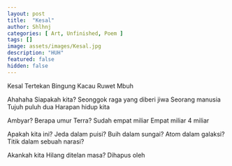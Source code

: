```yaml
---
layout: post
title:  "Kesal"
author: Shlhnj
categories: [ Art, Unfinished, Poem ]
tags: []
image: assets/images/Kesal.jpg
description: "HUH"
featured: false
hidden: false
---
```


Kesal
Tertekan
Bingung
Kacau
Ruwet
Mbuh

Ahahaha
Siapakah kita?
Seonggok raga yang diberi jiwa
Seorang manusia
Tujuh puluh dua
Harapan hidup kita

Ambyar?
Berapa umur Terra?
Sudah empat miliar
Empat miliar
4 miliar

Apakah kita ini?
Jeda dalam puisi?
Buih dalam sungai?
Atom dalam galaksi?
Titik dalam sebuah narasi?

Akankah kita
Hilang ditelan masa?
Dihapus oleh
